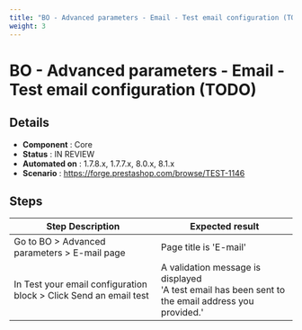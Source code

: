 ```yaml
---
title: "BO - Advanced parameters - Email - Test email configuration (TODO)"
weight: 3
---
```


# BO - Advanced parameters - Email - Test email configuration (TODO)
## Details
* **Component** : Core
* **Status** : IN REVIEW
* **Automated on** : 1.7.8.x, 1.7.7.x, 8.0.x, 8.1.x
* **Scenario** : https://forge.prestashop.com/browse/TEST-1146

## Steps
| Step Description | Expected result |
| ----- | ----- |
| Go to BO > Advanced parameters > E-mail page | Page title is 'E-mail' |
| In Test your email configuration block > Click Send an email test | A validation message is displayed<br>'A test email has been sent to the email address you provided.' |

